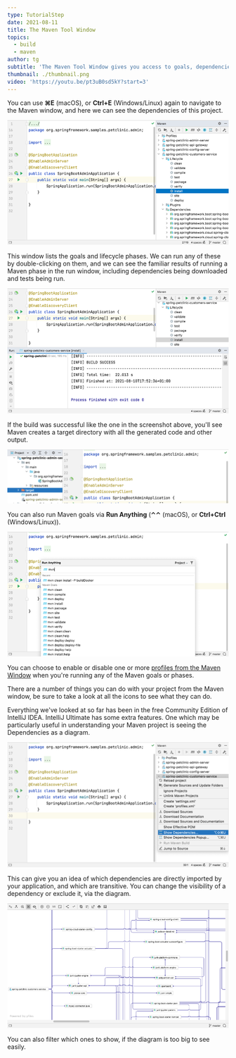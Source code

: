 ```yaml
---
type: TutorialStep
date: 2021-08-11
title: The Maven Tool Window
topics:
  - build
  - maven
author: tg
subtitle: 'The Maven Tool Window gives you access to goals, dependencies, and more.'
thumbnail: ./thumbnail.png
video: 'https://youtu.be/pt3uB0sd5kY?start=3'
---
```


You can use **⌘E** (macOS), or **Ctrl+E** (Windows/Linux) again to navigate to the Maven window, and here we can see the dependencies of this project.

![maven-window.png](maven-window.png)

This window lists the goals and lifecycle phases.  We can run any of these by double-clicking on them, and we can see the familiar results of running a Maven phase in the run window, including dependencies being downloaded and tests being run. 

![](maven-install.png)

If the build was successful like the one in the screenshot above, you'll see Maven creates a target directory with all the generated code and other output.

![](target-directory.png)

You can also run Maven goals via **Run Anything** (**⌃⌃** (macOS), or **Ctrl+Ctrl**  (Windows/Linux)).

![](run-anything.png)

You can choose to enable or disable one or more [profiles from the Maven Window](https://www.jetbrains.com/help/idea/work-with-maven-profiles.html) when you're running any of the Maven goals or phases.

There are a number of things you can do with your project from the Maven window, be sure to take a look at all the icons to see what they can do.

Everything we've looked at so far has been in the free Community Edition of IntelliJ IDEA. IntelliJ Ultimate has some extra features.  One which may be particularly useful in understanding your Maven project is seeing the Dependencies as a diagram. 

![](show-diagram.png)

This can give you an idea of which dependencies are directly imported by your application, and which are transitive. You can change the visibility of a dependency or exclude it, via the diagram. 

![](dependencies-diagram.png)

You can also filter which ones to show, if the diagram is too big to see easily.

